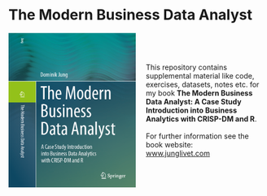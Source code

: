 # The Modern Business Data Analyst

<div align="left" style="display: flex; align-items: center;">
  <img src="https://github.com/dominikjung42/BusinessAnalyticsBook/blob/main/media/book_1.png?raw=true" alt="Book Cover" width="250" style="margin-right: 20px;"/>
  <div>
    This repository contains supplemental material like code, exercises, datasets, notes etc. for my book <strong>The Modern Business Data Analyst: A Case Study Introduction into Business Analytics with CRISP-DM and R</strong>.<br><br>
    For further information see the book website:<br>
    <a href="http://www.junglivet.com">www.junglivet.com</a>
  </div>
</div>
